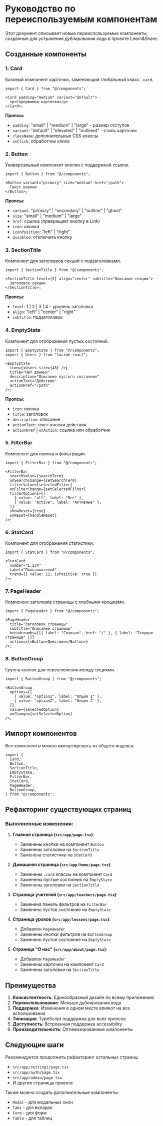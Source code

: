 # Руководство по переиспользуемым компонентам

Этот документ описывает новые переиспользуемые компоненты, созданные для устранения дублирования кода в проекте Learn&Share.

## Созданные компоненты

### 1. Card

Базовый компонент карточки, заменяющий глобальный класс `.card`.

```tsx
import { Card } from "@/components";

<Card padding="medium" variant="default">
  <p>Содержимое карточки</p>
</Card>;
```

**Пропсы:**

- `padding`: "small" | "medium" | "large" - размер отступов
- `variant`: "default" | "elevated" | "outlined" - стиль карточки
- `className`: дополнительные CSS классы
- `onClick`: обработчик клика

### 2. Button

Универсальный компонент кнопки с поддержкой ссылок.

```tsx
import { Button } from "@/components";

<Button variant="primary" size="medium" href="/path">
  Текст кнопки
</Button>;
```

**Пропсы:**

- `variant`: "primary" | "secondary" | "outline" | "ghost"
- `size`: "small" | "medium" | "large"
- `href`: ссылка (превращает кнопку в Link)
- `icon`: иконка
- `iconPosition`: "left" | "right"
- `disabled`: отключить кнопку

### 3. SectionTitle

Компонент для заголовков секций с подзаголовками.

```tsx
import { SectionTitle } from "@/components";

<SectionTitle level={2} align="center" subtitle="Описание секции">
  Заголовок секции
</SectionTitle>;
```

**Пропсы:**

- `level`: 1 | 2 | 3 | 4 - уровень заголовка
- `align`: "left" | "center" | "right"
- `subtitle`: подзаголовок

### 4. EmptyState

Компонент для отображения пустых состояний.

```tsx
import { EmptyState } from "@/components";
import { Users } from "lucide-react";

<EmptyState
  icon={<Users size={48} />}
  title="Нет данных"
  description="Описание пустого состояния"
  actionText="Действие"
  actionHref="/path"
/>;
```

**Пропсы:**

- `icon`: иконка
- `title`: заголовок
- `description`: описание
- `actionText`: текст кнопки действия
- `actionHref` | `onAction`: ссылка или обработчик

### 5. FilterBar

Компонент для поиска и фильтрации.

```tsx
import { FilterBar } from "@/components";

<FilterBar
  searchValue={searchTerm}
  onSearchChange={setSearchTerm}
  filterValue={selectedFilter}
  onFilterChange={setSelectedFilter}
  filterOptions={[
    { value: "all", label: "Все" },
    { value: "active", label: "Активные" },
  ]}
  showReset={true}
  onReset={handleReset}
/>;
```

### 6. StatCard

Компонент для отображения статистики.

```tsx
import { StatCard } from "@/components";

<StatCard
  number="1,234"
  label="Пользователей"
  trend={{ value: 12, isPositive: true }}
/>;
```

### 7. PageHeader

Компонент заголовка страницы с хлебными крошками.

```tsx
import { PageHeader } from "@/components";

<PageHeader
  title="Заголовок страницы"
  subtitle="Описание страницы"
  breadcrumbs={[{ label: "Главная", href: "/" }, { label: "Текущая страница" }]}
  actions={<Button>Действие</Button>}
/>;
```

### 8. ButtonGroup

Группа кнопок для переключения между опциями.

```tsx
import { ButtonGroup } from "@/components";

<ButtonGroup
  options={[
    { value: "option1", label: "Опция 1" },
    { value: "option2", label: "Опция 2" },
  ]}
  value={selectedOption}
  onChange={setSelectedOption}
/>;
```

## Импорт компонентов

Все компоненты можно импортировать из общего индекса:

```tsx
import {
  Card,
  Button,
  SectionTitle,
  EmptyState,
  FilterBar,
  StatCard,
  PageHeader,
  ButtonGroup,
} from "@/components";
```

## Рефакторинг существующих страниц

### Выполненные изменения:

1. **Главная страница (`src/app/page.tsx`)**:

   - Заменены кнопки на компонент `Button`
   - Заменены заголовки на `SectionTitle`
   - Заменена статистика на `StatCard`

2. **Домашняя страница (`src/app/home/page.tsx`)**:

   - Заменены `.card` классы на компонент `Card`
   - Заменены пустые состояния на `EmptyState`
   - Заменены заголовки на `SectionTitle`

3. **Страница учителей (`src/app/teachers/page.tsx`)**:

   - Заменена панель фильтров на `FilterBar`
   - Заменено пустое состояние на `EmptyState`

4. **Страница уроков (`src/app/lessons/page.tsx`)**:

   - Добавлен `PageHeader`
   - Заменены кнопки фильтров на `ButtonGroup`
   - Заменено пустое состояние на `EmptyState`

5. **Страница "О нас" (`src/app/about/page.tsx`)**:
   - Добавлен `PageHeader`
   - Заменены карточки на компонент `Card`
   - Заменены заголовки на `SectionTitle`

## Преимущества

1. **Консистентность**: Единообразный дизайн по всему приложению
2. **Переиспользование**: Меньше дублирования кода
3. **Поддержка**: Изменения в одном месте влияют на все использования
4. **Типизация**: TypeScript поддержка для всех пропсов
5. **Доступность**: Встроенная поддержка accessibility
6. **Производительность**: Оптимизированные компоненты

## Следующие шаги

Рекомендуется продолжить рефакторинг остальных страниц:

- `src/app/settings/page.tsx`
- `src/app/auth/page.tsx`
- `src/app/admin/page.tsx`
- И другие страницы проекта

Также можно создать дополнительные компоненты:

- `Modal` - для модальных окон
- `Tabs` - для вкладок
- `Form` - для форм
- `Table` - для таблиц
